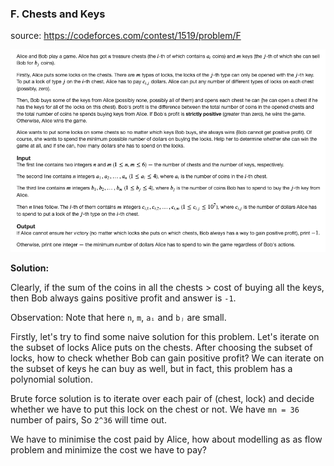 ### F. Chests and Keys

source: https://codeforces.com/contest/1519/problem/F

![](images/mflow_p_1.png)

**Solution:**

Clearly, if the sum of the coins in all the chests > cost of buying all the keys, then Bob always gains positive profit and answer is `-1`.

Observation: Note that here `n`, `m`, `aᵢ` and `bⱼ` are small.

Firstly, let's try to find some naive solution for this problem. Let's iterate on the subset of locks Alice puts on the chests. After choosing the subset of locks, how to check whether Bob can gain positive profit? We can iterate on the subset of keys he can buy as well, but in fact, this problem has a polynomial solution.

Brute force solution is to iterate over each pair of (chest, lock) and decide whether we have to put this lock on the chest or not. We have `mn = 36` number of pairs, So `2^36` will time out.

We have to minimise the cost paid by Alice, how about modelling as as flow problem and minimize the cost we have to pay?
